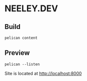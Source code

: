 # NEELEY.DEV

## Build

`pelican content`

## Preview

`pelican --listen`

Site is located at [http://localhost:8000](http://localhost:8000)
